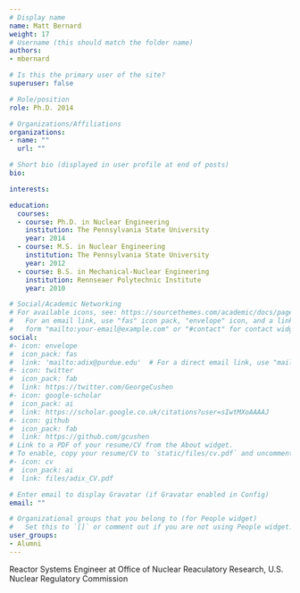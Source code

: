 ```yaml
---
# Display name
name: Matt Bernard
weight: 17
# Username (this should match the folder name)
authors:
- mbernard

# Is this the primary user of the site?
superuser: false

# Role/position
role: Ph.D. 2014

# Organizations/Affiliations
organizations:
- name: ""
  url: ""

# Short bio (displayed in user profile at end of posts)
bio:

interests:

education:
  courses:
  - course: Ph.D. in Nuclear Engineering
    institution: The Pennsylvania State University
    year: 2014
  - course: M.S. in Nuclear Engineering
    institution: The Pennsylvania State University
    year: 2012
  - course: B.S. in Mechanical-Nuclear Engineering
    institution: Rennseaer Polytechnic Institute
    year: 2010

# Social/Academic Networking
# For available icons, see: https://sourcethemes.com/academic/docs/page-builder/#icons
#   For an email link, use "fas" icon pack, "envelope" icon, and a link in the
#   form "mailto:your-email@example.com" or "#contact" for contact widget.
social:
#- icon: envelope
#  icon_pack: fas
#  link: 'mailto:adix@purdue.edu'  # For a direct email link, use "mailto:test@example.org".
#- icon: twitter
#  icon_pack: fab
#  link: https://twitter.com/GeorgeCushen
#- icon: google-scholar
#  icon_pack: ai
#  link: https://scholar.google.co.uk/citations?user=sIwtMXoAAAAJ
#- icon: github
#  icon_pack: fab
#  link: https://github.com/gcushen
# Link to a PDF of your resume/CV from the About widget.
# To enable, copy your resume/CV to `static/files/cv.pdf` and uncomment the lines below.
#- icon: cv
#  icon_pack: ai
#  link: files/adix_CV.pdf

# Enter email to display Gravatar (if Gravatar enabled in Config)
email: ""

# Organizational groups that you belong to (for People widget)
#   Set this to `[]` or comment out if you are not using People widget.
user_groups:
- Alumni
---
```

Reactor Systems Engineer at Office of Nuclear Reaculatory Research, U.S. Nuclear Regulatory Commission
